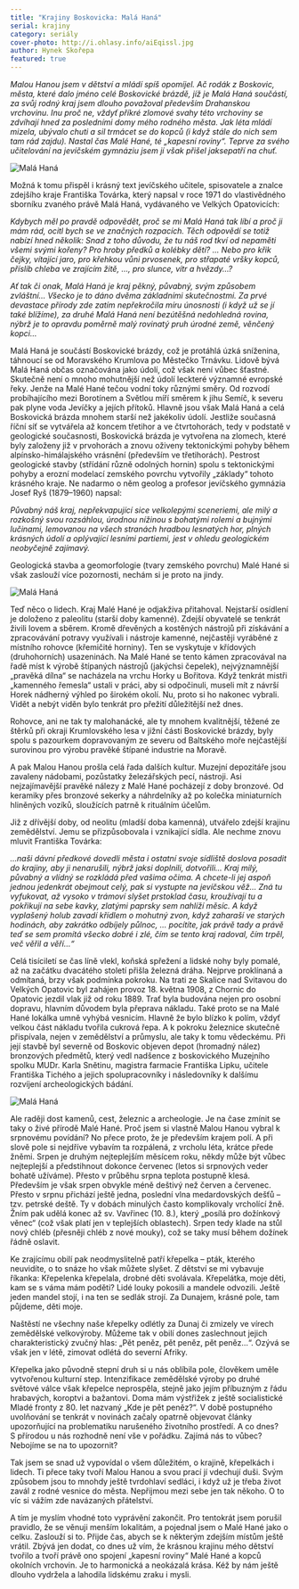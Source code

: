 ```yaml
---
title: "Krajiny Boskovicka: Malá Haná"
serial: krajiny
category: seriály
cover-photo: http://i.ohlasy.info/aiEqissl.jpg
author: Hynek Skořepa
featured: true
---
```


*Malou Hanou jsem v dětství a mládí spíš opomíjel. Ač rodák z Boskovic, města, které dalo jméno celé Boskovické brázdě, jíž je Malá Haná součástí, za svůj rodný kraj jsem dlouho považoval především Drahanskou vrchovinu. Inu proč ne, vždyť příkré zlomové svahy této vrchoviny se zdvíhají hned za posledními domy mého rodného města. Jak léta mládí mizela, ubývalo chuti a sil trmácet se do kopců (i když stále do nich sem tam rád zajdu). Nastal čas Malé Hané, té „kapesní roviny“. Teprve za svého učitelování na jevíčském gymnáziu jsem jí však přišel jaksepatří na chuť.*

<img src="http://i.ohlasy.info/ZsAWXjf.jpg" alt="Malá Haná" class="img-responsive">

Možná k tomu přispěl i krásný text jevíčského učitele, spisovatele a znalce zdejšího kraje Františka Továrka, který napsal v roce 1971 do vlastivědného sborníku zvaného právě Malá Haná, vydávaného ve Velkých Opatovicích:

*Kdybych měl po pravdě odpovědět, proč se mi Malá Haná tak líbí a proč ji mám rád, ocitl bych se ve značných rozpacích. Těch odpovědí se totiž nabízí hned několik: Snad z toho důvodu, že tu náš rod tkví od nepaměti všemi svými kořeny? Pro hroby předků a kolébky dětí? … Nebo pro křik čejky, vítající jaro, pro křehkou vůni prvosenek, pro střapaté vršky kopců, příslib chleba ve zrajícím žitě, …, pro slunce, vítr a hvězdy…?*

*Ať tak či onak, Malá Haná je kraj pěkný, půvabný, svým způsobem zvláštní… Všecko je to dáno dvěma základními skutečnostmi. Za prvé devastace přírody zde zatím nepřekročila míru únosnosti (i když už se jí také blížíme), za druhé Malá Haná není bezútěšná nedohledná rovina, nýbrž je to opravdu poměrně malý rovinatý pruh úrodné země, věnčený kopci…*

Malá Haná je součástí Boskovické brázdy, což je protáhlá úzká sníženina, táhnoucí se od Moravského Krumlova po Městečko Trnávku. Lidově bývá Malá Haná občas označována jako údolí, což však není vůbec šťastné. Skutečně není o mnoho mohutnější než údolí leckteré významné evropské řeky. Jenže na Malé Hané tečou vodní toky různými směry. Od rozvodí probíhajícího mezi Borotínem a Světlou míří směrem k jihu Semíč, k severu pak plyne voda Jevíčky a jejích přítoků. Hlavně jsou však Malá Haná a celá Boskovická brázda mnohem starší než jakékoliv údolí. Jestliže současná říční síť se vytvářela až koncem třetihor a ve čtvrtohorách, tedy v podstatě v geologické současnosti, Boskovická brázda je vytvořena na zlomech, které byly založeny již v prvohorách a znovu oživeny tektonickými pohyby během alpínsko-himálajského vrásnění (především ve třetihorách). Pestrost geologické stavby (střídání různě odolných hornin) spolu s tektonickými pohyby a erozní modelací zemského povrchu vytvořily „základy“ tohoto krásného kraje. Ne nadarmo o něm geolog a profesor jevíčského gymnázia Josef Ryš (1879–1960) napsal:

*Půvabný náš kraj, nepřekvapující sice velkolepými sceneriemi, ale milý a rozkošný svou rozsáhlou, úrodnou nížinou s bohatými rolemi a bujnými lučinami, lemovanou na všech stranách hradbou lesnatých hor, plných krásných údolí a oplývající lesními partiemi, jest v ohledu geologickém neobyčejně zajímavý.*

Geologická stavba a geomorfologie (tvary zemského povrchu) Malé Hané si však zaslouží více pozornosti, nechám si je proto na jindy.

<img src="http://i.ohlasy.info/cjoIjCW.jpg" alt="Malá Haná" class="img-responsive">

Teď něco o lidech. Kraj Malé Hané je odjakživa přitahoval. Nejstarší osídlení je doloženo z paleolitu (starší doby kamenné). Zdejší obyvatelé se tenkrát živili lovem a sběrem. Kromě dřevěných a kostěných nástrojů při získávání a zpracovávání potravy využívali i nástroje kamenné, nejčastěji vyráběné z místního rohovce (křemičité horniny). Ten se vyskytuje v křídových (druhohorních) usazeninách. Na Malé Hané se tento kámen zpracovával na řadě míst k výrobě štípaných nástrojů (jakýchsi čepelek), nejvýznamnější „pravěká dílna“ se nacházela na vrchu Horky u Bořitova. Když tenkrát mistři „kamenného řemesla“ ustali v práci, aby si odpočinuli, museli mít z návrší Horek nádherný výhled po širokém okolí. Nu, proto si ho nakonec vybrali. Vidět a nebýt viděn bylo tenkrát pro přežití důležitější než dnes.

Rohovce, ani ne tak ty malohanácké, ale ty mnohem kvalitnější, těžené ze štěrků při okraji Krumlovského lesa v jižní části Boskovické brázdy, byly spolu s pazourkem dopravovaným ze severu od Baltského moře nejčastější surovinou pro výrobu pravěké štípané industrie na Moravě. 

A pak Malou Hanou prošla celá řada dalších kultur. Muzejní depozitáře jsou zavaleny nádobami, pozůstatky železářských pecí, nástroji. Asi nejzajímavější pravěké nálezy z Malé Hané pocházejí z doby bronzové. Od keramiky přes bronzové sekerky a náhrdelníky až po kolečka miniaturních hliněných vozíků, sloužících patrně k rituálním účelům.

Již z dřívější doby, od neolitu (mladší doba kamenná), utvářelo zdejší krajinu zemědělství. Jemu se přizpůsobovala i vznikající sídla. Ale nechme znovu mluvit Františka Továrka:

*…naši dávní předkové dovedli města i ostatní svoje sídliště doslova posadit do krajiny, aby ji nenarušili, nýbrž jaksi doplnili, dotvořili… Kraj milý, půvabný a vlídný se rozkládá před vašima očima. A chcete-li jej aspoň jednou jedenkrát obejmout celý, pak si vystupte na jevíčskou věž… Zná tu vyfukovat, až vysoko v trámoví slyšet prstoklad času, kroužívají tu a pokřikují na sebe kavky, zlatými paprsky sem nahlíží měsíc. A když vyplašený holub zavadí křídlem o mohutný zvon, když zaharaší ve starých hodinách, aby zakrátko odbíjely půlnoc, … pocítíte, jak právě tady a právě teď se sem promítá všecko dobré i zlé, čím se tento kraj radoval, čím trpěl, več věřil a věří…“*

Celá tisíciletí se čas líně vlekl, koňská spřežení a lidské nohy byly pomalé, až na začátku dvacátého století přišla železná dráha. Nejprve proklínaná a odmítaná, brzy však podmínka pokroku. Na trati ze Skalice nad Svitavou do Velkých Opatovic byl zahájen provoz 18. května 1908, z Chornic do Opatovic jezdil vlak již od roku 1889. Trať byla budována nejen pro osobní dopravu, hlavním důvodem byla přeprava nákladu. Také proto se na Malé Hané lokálka umně vyhýbá vesnicím. Hlavně že bylo blízko k polím, vždyť velkou část nákladu tvořila cukrová řepa. A k pokroku železnice skutečně přispívala, nejen v zemědělství a průmyslu, ale taky k tomu vědeckému. Při její stavbě byl severně od Boskovic objeven depot (hromadný nález) bronzových předmětů, který vedl nadšence z boskovického Muzejního spolku MUDr. Karla Snětinu, magistra farmacie Františka Lipku, učitele Františka Tichého a jejich spolupracovníky i následovníky k dalšímu rozvíjení archeologických bádání.

<img src="http://i.ohlasy.info/aiEqiss.jpg" alt="Malá Haná" class="img-responsive">

Ale raději dost kamenů, cest, železnic a archeologie. Je na čase zmínit se taky o živé přírodě Malé Hané. Proč jsem si vlastně Malou Hanou vybral k srpnovému povídání? No přece proto, že je především krajem polí. A při slově pole si nejdříve vybavím ta rozpálená, z vrcholu léta, krátce přede žněmi. Srpen je druhým nejteplejším měsícem roku, někdy může být vůbec nejteplejší a předstihnout dokonce červenec (letos si srpnových veder bohatě užíváme). Přesto v průběhu srpna teplota postupně klesá. Především je však srpen obvykle méně deštivý než červen a červenec. Přesto v srpnu přichází ještě jedna, poslední vlna medardovských dešťů – tzv. petrské deště. Ty v dobách minulých často komplikovaly vrcholící žně. Žním pak udělá konec až sv. Vavřinec (10. 8.), který „posílá pro dožínkový věnec“ (což však platí jen v teplejších oblastech). Srpen tedy klade na stůl nový chléb (přesněji chléb z nové mouky), což se taky musí během dožínek řádně oslavit.

Ke zrajícímu obilí pak neodmyslitelně patří křepelka – pták, kterého neuvidíte, o to snáze ho však můžete slyšet. Z dětství se mi vybavuje říkanka: Křepelenka křepelala, drobné děti svolávala. Křepelátka, moje děti, kam se s váma mám poděti? Lidé louky pokosili a mandele odvozili. Ještě jeden mandel stojí, i na ten se sedlák strojí. Za Dunajem, krásné pole, tam půjdeme, děti moje.

Naštěstí ne všechny naše křepelky odlétly za Dunaj či zmizely ve vírech zemědělské velkovýroby. Můžeme tak v obilí dones zaslechnout jejich charakteristický zvučný hlas: „Pět peněz, pět peněz, pět peněz…“. Ozývá se však jen v létě, zimovat odlétá do severní Afriky.

Křepelka jako původně stepní druh si u nás oblíbila pole, člověkem uměle vytvořenou kulturní step. Intenzifikace zemědělské výroby po druhé světové válce však křepelce neprospěla, stejně jako jejím příbuzným z řádu hrabavých, koroptvi a bažantovi. Doma mám výstřižek z ještě socialistické Mladé fronty z 80. let nazvaný „Kde je pět peněz?“. V době postupného uvolňování se tenkrát v novinách začaly opatrně objevovat články upozorňující na problematiku narušeného životního prostředí. A co dnes? S přírodou u nás rozhodně není vše v pořádku. Zajímá nás to vůbec? Nebojíme se na to upozornit?

Tak jsem se snad už vypovídal o všem důležitém, o krajině, křepelkách i lidech. Ti přece taky tvoří Malou Hanou a svou prací jí vdechují duši. Svým způsobem jsou to mnohdy ještě tvrdohlaví sedláci, i když už je třeba život zavál z rodné vesnice do města. Nepřijmou mezi sebe jen tak někoho. O to víc si vážím zde navázaných přátelství.

A tím je myslím vhodné toto vyprávění zakončit. Pro tentokrát jsem porušil pravidlo, že se věnuji menším lokalitám, a pojednal jsem o Malé Hané jako o celku. Zaslouží si to. Přijde čas, abych se k některým zdejším místům ještě vrátil. Zbývá jen dodat, co dnes už vím, že krásnou krajinu mého dětství tvořilo a tvoří právě ono spojení „kapesní roviny“ Malé Hané a kopců okolních vrchovin. Je to harmonická a neokázalá krása. Kéž by nám ještě dlouho vydržela a lahodila lidskému zraku i mysli.
